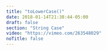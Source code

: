```yaml
---
title: "toLowerCase()"
date: 2018-01-14T21:38:44-05:00
draft: false
section: "String Case"
video: "https://vimeo.com/263548029"
noTitle: false
---
```


